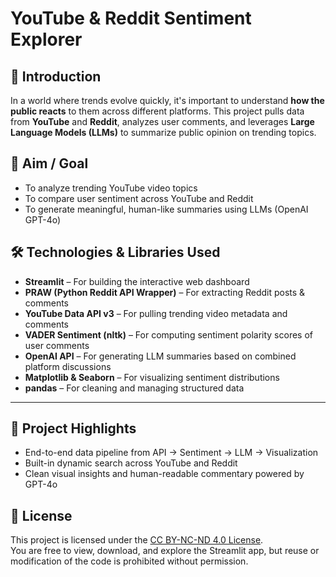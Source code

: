 # YouTube & Reddit Sentiment Explorer

## 🧠 Introduction
In a world where trends evolve quickly, it's important to understand **how the public reacts** to them across different platforms. This project pulls data from **YouTube** and **Reddit**, analyzes user comments, and leverages **Large Language Models (LLMs)** to summarize public opinion on trending topics.

## 🎯 Aim / Goal
- To analyze trending YouTube video topics
- To compare user sentiment across YouTube and Reddit
- To generate meaningful, human-like summaries using LLMs (OpenAI GPT-4o)

## 🛠️ Technologies & Libraries Used

- **Streamlit** – For building the interactive web dashboard
- **PRAW (Python Reddit API Wrapper)** – For extracting Reddit posts & comments
- **YouTube Data API v3** – For pulling trending video metadata and comments
- **VADER Sentiment (nltk)** – For computing sentiment polarity scores of user comments
- **OpenAI API** – For generating LLM summaries based on combined platform discussions
- **Matplotlib & Seaborn** – For visualizing sentiment distributions
- **pandas** – For cleaning and managing structured data

---

## 🚀 Project Highlights
- End-to-end data pipeline from API → Sentiment → LLM → Visualization
- Built-in dynamic search across YouTube and Reddit
- Clean visual insights and human-readable commentary powered by GPT-4o










## 📄 License

This project is licensed under the [CC BY-NC-ND 4.0 License](https://creativecommons.org/licenses/by-nc-nd/4.0/).  
You are free to view, download, and explore the Streamlit app, but reuse or modification of the code is prohibited without permission.


